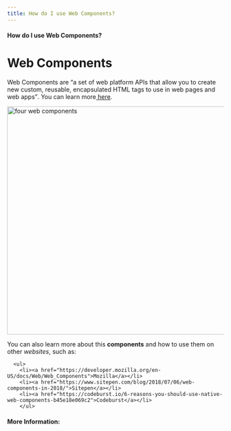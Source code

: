 ```yaml
---
title: How do I use Web Components?
---
```

#### How do I use Web Components?


<h1>Web Components</h1>
  
 <p>Web Components are <q>a set of web platform APIs that allow you to create new custom, reusable, encapsulated HTML tags to use in web pages and web apps</q>. You can learn more<a href="https://www.webcomponents.org/introduction" target="_blank"> here</a>.</p>
 
 <img src="https://cdn-images-1.medium.com/max/1600/0*_yWD1AV3xLlml1l5.png" alt="four web components" width="704" height="531" />

 <p>You can also learn more about this <b>components</b> and how to use them on other <i>websites</i>, such as:
  
      <ul>
        <li><a href="https://developer.mozilla.org/en-US/docs/Web/Web_Components">Mozilla</a></li>
        <li><a href="https://www.sitepen.com/blog/2018/07/06/web-components-in-2018/">Sitepen</a></li>
        <li><a href="https://codeburst.io/6-reasons-you-should-use-native-web-components-b45e18e069c2">Codeburst</a></li>
        </ul>

#### More Information:
<!-- Please add any articles you think might be helpful to read before writing the article -->
